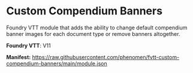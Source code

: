 # Custom Compendium Banners

Foundry VTT module that adds the ability to change default compendium banner images for each document type or remove banners altogether.

**Foundry VTT**: V11

**Manifest:** https://raw.githubusercontent.com/phenomen/fvtt-custom-compendium-banners/main/module.json

